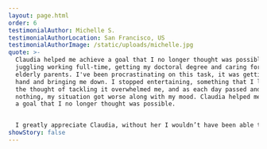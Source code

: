 ```yaml
---
layout: page.html
order: 6
testimonialAuthor: Michelle S.
testimonialAuthorLocation: San Francisco, US
testimonialAuthorImage: /static/uploads/michelle.jpg
quote: >-
  Claudia helped me achieve a goal that I no longer thought was possible. I was
  juggling working full-time, getting my doctoral degree and caring for my
  elderly parents. I've been procrastinating on this task, it was getting out of
  hand and bringing me down. I stopped entertaining, something that I loved but
  the thought of tackling it overwhelmed me, and as each day passed and I did
  nothing, my situation got worse along with my mood. Claudia helped me achieve
  a goal that I no longer thought was possible.


  I greatly appreciate Claudia, without her I wouldn’t have been able to achieve my goal.
showStory: false
---
```

